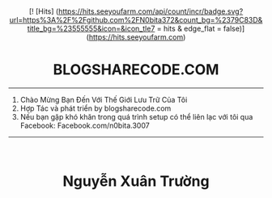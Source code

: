 <br/>
<div align="center">
  
[! [Hits] (https://hits.seeyoufarm.com/api/count/incr/badge.svg?url=https%3A%2F%2Fgithub.com%2FN0bita372&count_bg=%2379C83D&title_bg=%23555555&icon=&icon_tle7 = hits & edge_flat = false)] (https://hits.seeyoufarm.com)
# BLOGSHARECODE.COM
</div>

--------------------------------------
1. Chào Mừng Bạn Đến Với Thế Giới Lưu Trữ Của Tôi
2. Hợp Tác và phát triển by blogsharecode.com
3. Nếu bạn gặp khó khăn trong quá trình setup có thể liên lạc với tôi qua Facebook: Facebook.com/n0bita.3007
--------------------------------------

<br/>
<div align="center">

# Nguyễn Xuân Trường
</div>

